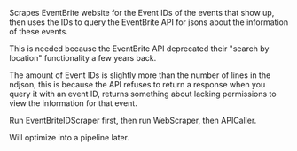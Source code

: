 Scrapes EventBrite website for the Event IDs of the events that show up, then uses the IDs to query the EventBrite API for jsons about the information of these events.

This is needed because the EventBrite API deprecated their "search by location" functionality a few years back.

The amount of Event IDs is slightly more than the number of lines in the ndjson, this is because the API refuses to return a response when you query it with an event ID, returns something about lacking permissions to view the information for that event. 


Run EventBriteIDScraper first, then run WebScraper, then APICaller.

Will optimize into a pipeline later.
